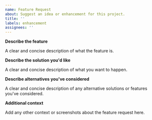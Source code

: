 ```yaml
---
name: Feature Request
about: Suggest an idea or enhancement for this project.
title: ''
labels: enhancement
assignees: ''
---
```


**Describe the feature**

A clear and concise description of what the feature is.

**Describe the solution you'd like**

A clear and concise description of what you want to happen.

**Describe alternatives you've considered**

A clear and concise description of any alternative solutions or features you've considered.

**Additional context**

Add any other context or screenshots about the feature request here.
